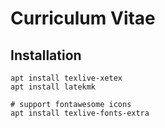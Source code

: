 # Curriculum Vitae

## Installation

```
apt install texlive-xetex
apt install latekmk

# support fontawesome icons
apt install texlive-fonts-extra
```
